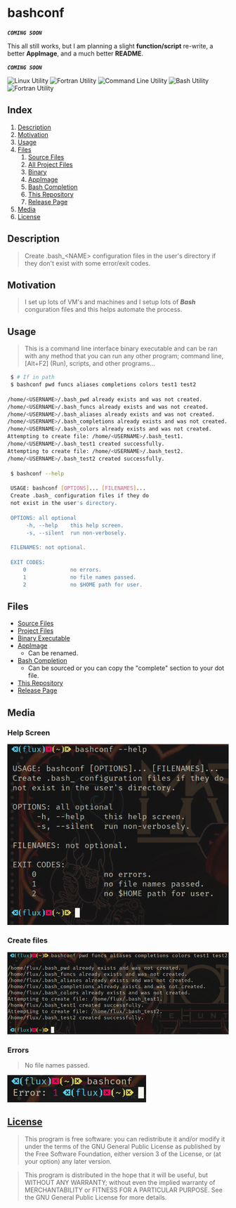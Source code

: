 # bashconf

***`COMING SOON`***

This all still works, but I am planning a slight **function/script** re-write, a better **AppImage**, and a much better **README**.

***`COMING SOON`***

![Linux Utility](https://img.shields.io/static/v1?label=Utility&message=Linux&color=green) ![Fortran Utility](https://img.shields.io/static/v1?label=Utility&message=Fortran&color=blue) ![Command Line Utility](https://img.shields.io/static/v1?label=Utility&message=Command%20Line&color=blueviolet) ![Bash Utility](https://img.shields.io/static/v1?label=Utility&message=Bash&color=important) ![Fortran Utility](https://img.shields.io/static/v1?label=Programming&message=Fortran&color=yellow)

## Index

1. [Description](#description)
2. [Motivation](#motivation)
3. [Usage](#usage)
4. [Files](#files)
   1. [Source Files](#source)
   2. [All Project Files](#project)
   3. [Binary](#binary)
   4. [AppImage](#appimage)
   5. [Bash Completion](#bashcompletion)
   6. [This Repository](#repository)
   7. [Release Page](#release)
5. [Media](#media)
6. [License](#license)

## Description <a  id="description"></a>

> Create .bash_&lt;NAME&gt; configuration files in the user's directory if they don't exist with some error/exit codes. 

## Motivation <a  id="motivation"></a>

> I set up lots of VM's and machines and I setup lots of ***Bash*** conguration files and this helps automate the process.

## Usage <a  id="usage"></a>

> This is a command line interface binary executable and can be ran with any method that you can run any other program; command line, [Alt+F2] (Run), scripts, and other programs...

```Bash
 $ # If in path
 $ bashconf pwd funcs aliases completions colors test1 test2

/home/<USERNAME>/.bash_pwd already exists and was not created.
/home/<USERNAME>/.bash_funcs already exists and was not created.
/home/<USERNAME>/.bash_aliases already exists and was not created.
/home/<USERNAME>/.bash_completions already exists and was not created.
/home/<USERNAME>/.bash_colors already exists and was not created.
Attempting to create file: /home/<USERNAME>/.bash_test1.
/home/<USERNAME>/.bash_test1 created successfully.
Attempting to create file: /home/<USERNAME>/.bash_test2.
/home/<USERNAME>/.bash_test2 created successfully.

 $ bashconf --help

 USAGE: bashconf [OPTIONS]... [FILENAMES]...
 Create .bash_ configuration files if they do 
 not exist in the user's directory.

 OPTIONS: all optional
      -h, --help    this help screen.
      -s, --silent  run non-verbosely.

 FILENAMES: not optional.

 EXIT CODES:
     0              no errors.
     1              no file names passed.
     2              no $HOME path for user.

```

## Files <a  id="files"></a>

- [Source Files](source.tar.gz) <a id="source"></a>
- [Project Files](https://github.com/Lateralus138/bashconf/archive/Continuous.tar.gz) <a id="project"></a>
- [Binary Executable](https://github.com/Lateralus138/bashconf/releases/download/Continuous/bashconf) <a id="binary"></a>
- [AppImage](https://github.com/Lateralus138/bashconf/releases/download/Continuous/bashconf-x86_64.AppImage) <a id="appimage"></a>
  - Can be renamed.
- [Bash Completion](bash/bashconf-completion.bash) <a id="bashcompletion"></a>
  - Can be sourced or you can copy the "complete" section to your dot file.
- [This Repository](https://github.com/Lateralus138/bashconf) <a id="repository"></a>
- [Release Page](https://github.com/Lateralus138/bashconf/releases/latest) <a id="release"></a>

## Media <a  id="media"></a>

### Help Screen

![Help](media/help.png)

### Create files

![BashConf](media/bashconf.png)

### Errors

> No file names passed.

![Errors](media/error.png)

## [License](./LICENSE) <a  id="license"></a>

>This program is free software: you can redistribute it and/or modify it under the terms of the GNU General Public License as published by the Free Software Foundation, either version 3 of the License, or (at your option) any later version.

>This program is distributed in the hope that it will be useful, but WITHOUT ANY WARRANTY; without even the implied warranty of MERCHANTABILITY or FITNESS FOR A PARTICULAR PURPOSE.  See the GNU General Public License for more details.

